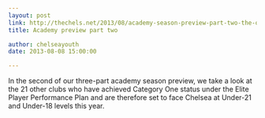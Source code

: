 ```yaml
---
layout: post
link: http://thechels.net/2013/08/academy-season-preview-part-two-the-opposition/
title: Academy preview part two

author: chelseayouth
date: 2013-08-08 15:00:00

---
```


In the second of our three-part academy season preview, we take a look at the 21 other clubs who have achieved 
Category One status under the Elite Player Performance Plan and are therefore set to face Chelsea at Under-21 
and Under-18 levels this year.

